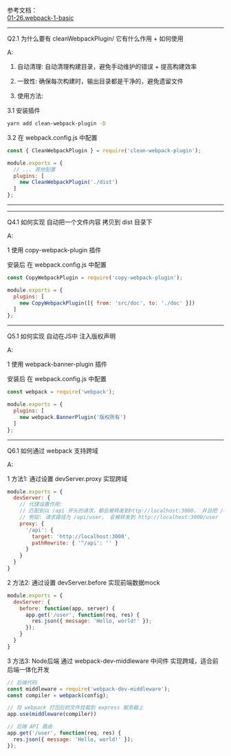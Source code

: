 参考文档：<br/>
[01-26.webpack-1-basic](http://www.zhufengpeixun.com/strong/html/26.webpack-1-basic.html)






------------------------------------------------------------------
Q2.1 为什么要有 cleanWebpackPlugin/ 它有什么作用 + 如何使用

A: <br/>
1. 自动清理: 自动清理构建目录，避免手动维护的错误 + 提高构建效率

2. 一致性: 确保每次构建时，输出目录都是干净的，避免遗留文件

3. 使用方法:

3.1 安装插件 <br/>
```bash
yarn add clean-webpack-plugin -D
```

3.2 在 webpack.config.js 中配置

```javascript
const { CleanWebpackPlugin } = require('clean-webpack-plugin');

module.exports = {
  // ... 其他配置
  plugins: [
    new CleanWebpackPlugin('./dist')
  ]
};
```


------------------------------------------------------------------



------------------------------------------------------------------
Q4.1 如何实现 自动把一个文件内容 拷贝到 dist 目录下

A: <br/>

1 使用 copy-webpack-plugin 插件

安装后 在 webpack.config.js 中配置

```js
const CopyWebpackPlugin = require('copy-webpack-plugin');

module.exports = {
  plugins: [
    new CopyWebpackPlugin([{ from: 'src/doc', to: './doc' }])
  ]
};
```

------------------------------------------------------------------
Q5.1 如何实现 自动在JS中 注入版权声明

A: <br/>

1 使用 webpack-banner-plugin 插件

安装后 在 webpack.config.js 中配置

```js
const webpack = require('webpack');

module.exports = {
  plugins: [
    new webpack.BannerPlugin('版权所有')
  ]
};
```


------------------------------------------------------------------
Q6.1 如何通过 webpack 支持跨域

A: <br/>

1 方法1: 通过设置 devServer.proxy 实现跨域

```js
module.exports = {
  devServer: {
    // 代理设置作用:
    // 匹配到以 /api 开头的请求，都会被转发到http://localhost:3000， 并且把 /api 替换为空
    // 例如: 请求路径为 /api/user， 会被转发到 http://localhost:3000/user
    proxy: {
      '/api': {
        target: 'http://localhost:3000',
        pathRewrite: { '^/api': '' }
      }
    }
  }
}
```

2 方法2: 通过设置 devServer.before 实现前端数据mock

```js
module.exports = {
  devServer: {
    before: function(app, server) {
      app.get('/user', function(req, res) {
        res.json({ message: 'Hello, world!' });
      });
    }
  }
}
```

3 方法3: Node后端 通过 webpack-dev-middleware 中间件 实现跨域，适合前后端一体化开发

```js
// 后端代码
const middleware = require('webpack-dev-middleware');
const compiler = webpack(config);

// 将 webpack 打包后的文件挂载到 express 服务器上
app.use(middleware(compiler))

// 后端 API 路由
app.get('/user', function(req, res) {
  res.json({ message: 'Hello, world!' });
});
```